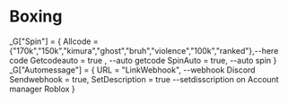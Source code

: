 # Boxing
_G["Spin"] = { Allcode =  {"170k","150k","kimura","ghost","bruh","violence","100k","ranked"},--here code
Getcodeauto = true , --auto getcode
SpinAuto = true, --auto spin
}
_G["Automessage"] = {
    URL = "LinkWebhook", --webhook Discord
    Sendwebhook = true,
    SetDescription = true --setdisscription on Account manager Roblox
}

